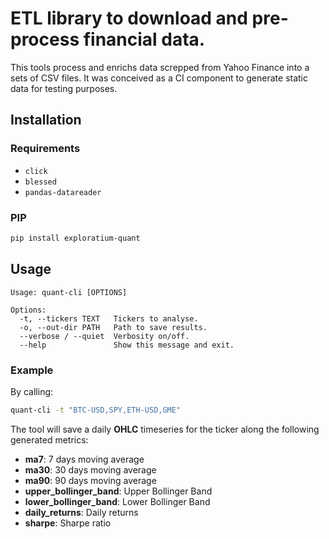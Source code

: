 # ETL library to download and pre-process financial data.

This tools process and enrichs data screpped from Yahoo Finance into a sets of CSV files. It was conceived as a CI component to generate static data for testing purposes.

## Installation

### Requirements

- `click`
- `blessed`
- `pandas-datareader`

### PIP
```bash
pip install exploratium-quant
```

## Usage

```
Usage: quant-cli [OPTIONS]

Options:
  -t, --tickers TEXT   Tickers to analyse.
  -o, --out-dir PATH   Path to save results.
  --verbose / --quiet  Verbosity on/off.
  --help               Show this message and exit.
```

### Example

By calling:
```bash
quant-cli -t "BTC-USD,SPY,ETH-USD,GME"
```

The tool will save a daily **OHLC** timeseries for the ticker along the following generated metrics:

- **ma7**: 7 days moving average
- **ma30**: 30 days moving average
- **ma90**: 90 days moving average
- **upper_bollinger_band**: Upper Bollinger Band
- **lower_bollinger_band**: Lower Bollinger Band
- **daily_returns**: Daily returns
- **sharpe**: Sharpe ratio
